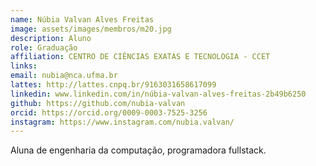 ```yaml
---
name: Núbia Valvan Alves Freitas
image: assets/images/membros/m20.jpg
description: Aluno
role: Graduação
affiliation: CENTRO DE CIÊNCIAS EXATAS E TECNOLOGIA - CCET
links:
email: nubia@nca.ufma.br
lattes: http://lattes.cnpq.br/9163031658617099
linkedin: www.linkedin.com/in/núbia-valvan-alves-freitas-2b49b6250
github: https://github.com/nubia-valvan
orcid: https://orcid.org/0009-0003-7525-3256
instagram: https://www.instagram.com/nubia.valvan/
---
```



Aluna de engenharia da computação, programadora fullstack.